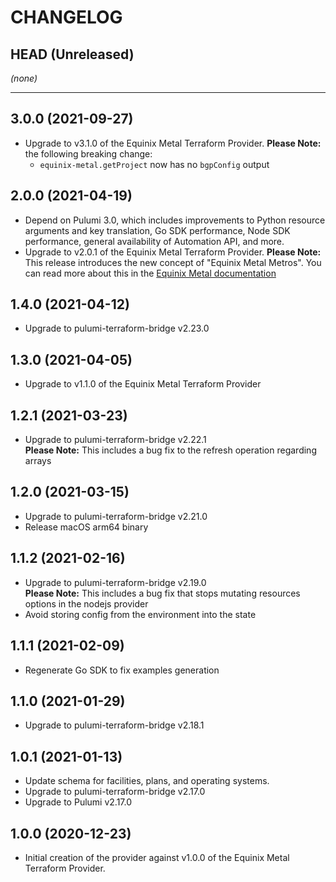 CHANGELOG
=========

## HEAD (Unreleased)
_(none)_

---

## 3.0.0 (2021-09-27)
* Upgrade to v3.1.0 of the Equinix Metal Terraform Provider.
  **Please Note:** the following breaking change: 
  * `equinix-metal.getProject` now has no `bgpConfig` output

## 2.0.0 (2021-04-19)
* Depend on Pulumi 3.0, which includes improvements to Python resource arguments and key translation, Go SDK performance,
  Node SDK performance, general availability of Automation API, and more.
* Upgrade to v2.0.1 of the Equinix Metal Terraform Provider.
  **Please Note:**  
  This release introduces the new concept of "Equinix Metal Metros". You can read more about this in the [Equinix Metal documentation](https://feedback.equinixmetal.com/changelog/new-metros-feature-live)

## 1.4.0 (2021-04-12)
* Upgrade to pulumi-terraform-bridge v2.23.0

## 1.3.0 (2021-04-05)
* Upgrade to v1.1.0 of the Equinix Metal Terraform Provider

## 1.2.1 (2021-03-23)
* Upgrade to pulumi-terraform-bridge v2.22.1  
  **Please Note:** This includes a bug fix to the refresh operation regarding arrays

## 1.2.0 (2021-03-15)
* Upgrade to pulumi-terraform-bridge v2.21.0
* Release macOS arm64 binary

## 1.1.2 (2021-02-16)
* Upgrade to pulumi-terraform-bridge v2.19.0  
  **Please Note:** This includes a bug fix that stops mutating resources options in the nodejs provider
* Avoid storing config from the environment into the state

## 1.1.1 (2021-02-09)
* Regenerate Go SDK to fix examples generation

## 1.1.0 (2021-01-29)
* Upgrade to pulumi-terraform-bridge v2.18.1

## 1.0.1 (2021-01-13)
* Update schema for facilities, plans, and operating systems.
* Upgrade to pulumi-terraform-bridge v2.17.0
* Upgrade to Pulumi v2.17.0

## 1.0.0 (2020-12-23)
* Initial creation of the provider against v1.0.0 of the Equinix Metal Terraform Provider.
